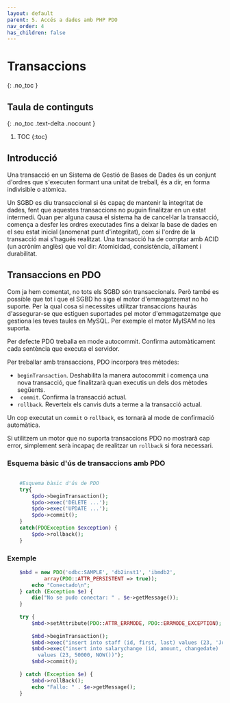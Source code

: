 ```yaml
---
layout: default
parent: 5. Accés a dades amb PHP PDO
nav_order: 4
has_children: false
---
```


# Transaccions
{: .no_toc }

## Taula de continguts
{: .no_toc .text-delta  .nocount }

1. TOC
{:toc}

## Introducció

Una transacció en un Sistema de Gestió de Bases de Dades és un conjunt
d'ordres que s'executen formant una unitat de treball, és a dir, en
forma indivisible o atòmica.

Un SGBD es diu transaccional si és capaç de mantenir la integritat de
dades, fent que aquestes transaccions no puguin finalitzar en un estat
intermedi. Quan per alguna causa el sistema ha de cancel·lar la
transacció, comença a desfer les ordres executades fins a deixar la base
de dades en el seu estat inicial (anomenat punt d'integritat), com si
l'ordre de la transacció mai s'hagués realitzat. Una transacció ha de
comptar amb ACID (un acrònim anglès) que vol dir: Atomicidad,
consistència, aïllament i durabilitat.

## Transaccions en PDO

Com ja hem comentat, no tots els SGBD són transaccionals. Però també es
possible que tot i que el SGBD ho siga el motor d'emmagatzemat no ho
suporte. Per la qual cosa si necessites utilitzar transaccions hauràs
d'assegurar-se que estiguen suportades pel motor d'emmagatzematge que
gestiona les teves taules en MySQL. Per exemple el motor MyISAM no les
suporta.

Per defecte PDO treballa en mode autocommit. Confirma automàticament
cada sentència que executa el servidor.

Per treballar amb transaccions, PDO incorpora tres mètodes:

  - `beginTransaction`. Deshabilita la manera autocommit i comença una
    nova transacció, que finalitzarà quan executis un dels dos mètodes  
    següents.
  - ` commit`. Confirma la transacció actual.
  - `rollback`. Reverteix els canvis duts a terme a la transacció
    actual.

Un cop executat un `commit` o `rollback`, es tornarà al mode de
confirmació automàtica.

Si utilitzem un motor que no suporta transaccions PDO no mostrarà cap
error, simplement serà incapaç de realitzar un `rollback` si fora
necessari.

### Esquema bàsic d'ús de transaccions amb PDO

```php

    #Esquema bàsic d'ús de PDO
    try{ 
        $pdo->beginTransaction(); 
        $pdo->exec('DELETE ...'); 
        $pdo->exec('UPDATE ...'); 
        $pdo->commit(); 
    }
    catch(PDOException $exception) { 
        $pdo->rollback(); 
    }
```

### Exemple

```php
    $mbd = new PDO('odbc:SAMPLE', 'db2inst1', 'ibmdb2',
            array(PDO::ATTR_PERSISTENT => true));
        echo "Conectado\n";
    } catch (Exception $e) {
        die("No se pudo conectar: " . $e->getMessage());
    }
    
    try {
        $mbd->setAttribute(PDO::ATTR_ERRMODE, PDO::ERRMODE_EXCEPTION);
    
        $mbd->beginTransaction();
        $mbd->exec("insert into staff (id, first, last) values (23, 'Joe', 'Bloggs')");
        $mbd->exec("insert into salarychange (id, amount, changedate) 
          values (23, 50000, NOW())");
        $mbd->commit();
    
    } catch (Exception $e) {
        $mbd->rollBack();
        echo "Fallo: " . $e->getMessage();
    }

```